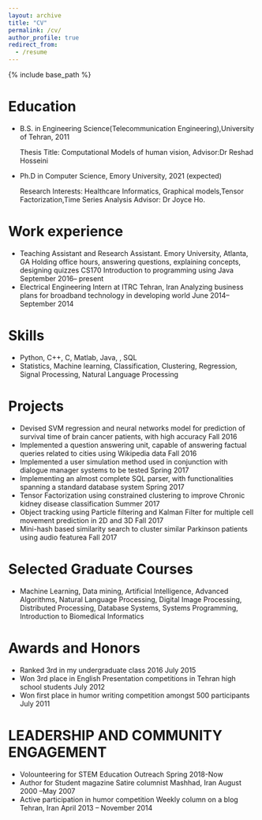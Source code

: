 ```yaml
---
layout: archive
title: "CV"
permalink: /cv/
author_profile: true
redirect_from:
  - /resume
---
```


{% include base_path %}

Education
======
* B.S. in Engineering Science(Telecommunication Engineering),University of Tehran, 2011

  Thesis Title: Computational Models of human vision, Advisor:Dr Reshad Hosseini
* Ph.D in Computer Science, Emory University, 2021 (expected)

  Research Interests: Healthcare Informatics, Graphical models,Tensor Factorization,Time Series Analysis Advisor: Dr Joyce Ho.

Work experience
======
* Teaching Assistant and Research Assistant.	Emory University, Atlanta, GA 
  Holding office hours, answering questions, explaining concepts, designing quizzes
  CS170 Introduction to programming using Java
  September 2016– present 
* Electrical Engineering Intern at ITRC       Tehran, Iran  Analyzing business plans for broadband technology in developing    world June 2014– September 2014  

  
Skills
======
 
*	Python, C++,  C, Matlab, Java, , SQL
*	Statistics, Machine learning, Classification, Clustering, Regression, Signal Processing, Natural Language Processing

Projects
======
*	Devised SVM regression and neural networks model for prediction of survival time of brain cancer patients, with high accuracy Fall 2016     
*	Implemented a question answering unit, capable of answering factual queries related to cities          	                       using Wikipedia data  Fall 2016 
*	Implemented a user simulation method used in conjunction with dialogue manager systems to be tested  Spring 2017           
*	Implementing an almost complete SQL parser, with functionalities spanning a standard database system  Spring 2017
*	Tensor Factorization using constrained clustering to improve Chronic kidney disease classification Summer 2017
*	Object tracking using Particle filtering and Kalman Filter for multiple cell movement prediction in 2D and 3D Fall 2017
*	Mini-hash based similarity search to cluster similar Parkinson patients using audio featurea Fall 2017

Selected Graduate Courses
======
*	Machine Learning, Data mining, Artificial Intelligence, Advanced Algorithms, Natural Language Processing, Digital Image Processing, Distributed Processing, Database Systems, Systems Programming, Introduction to Biomedical Informatics
  
Awards and Honors
======
*	Ranked 3rd in my undergraduate class 2016   July 2015
*	Won 3rd place in English Presentation competitions in Tehran high school students July 2012
*	Won first place in humor writing competition amongst 500 participants July 2011	                                                                              

LEADERSHIP AND COMMUNITY ENGAGEMENT 
======
* Volounteering for STEM Education Outreach  Spring 2018-Now
* Author for Student magazine Satire columnist     Mashhad, Iran August 2000 –May 2007	 		
* Active participation in humor competition Weekly column on a blog Tehran, Iran	April 2013 – November 2014  
